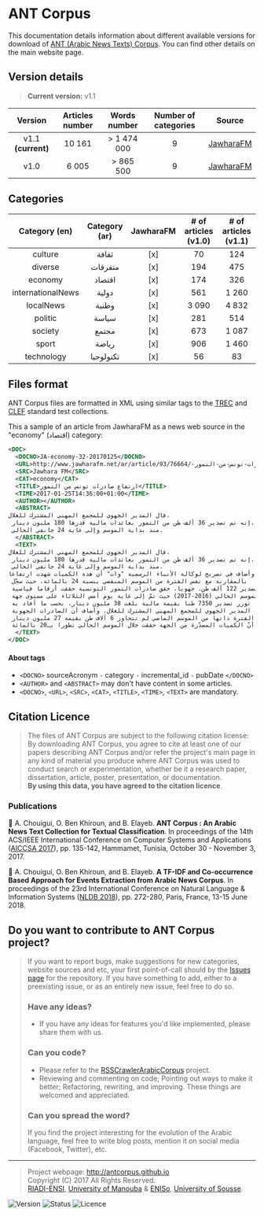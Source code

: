 ANT Corpus
=============================

This documentation details information about different available versions for download of [ANT (Arabic News Texts) Corpus](http://antcorpus.github.io).
You can find other details on the main website page.

Version details
---------------
> **Current version:** v1.1

| Version  | Articles number | Words number | Number of categories | Source
| :------: | :-------------: | :---------: | :-------------------: | :-----:|
| v1.1 **(current)** | 10 161  | > 1 474 000 | 9 | [JawharaFM](http://www.jawharafm.net/ar/) |
| v1.0 | 6 005  | > 865 500 | 9 | [JawharaFM](http://www.jawharafm.net/ar/) |

Categories
----------------

| Category (en)  | Category (ar) | JawharaFM | # of articles (v1.0) | # of articles (v1.1) |
| :------: | :-------------: | :---------: | :---------: | :---------: |
| culture | ثقافة | [x] | 70 | 124 |
| diverse | متفرقات | [x] | 194 | 475 |
| economy | اقتصاد | [x] | 174 | 326 |
| internationalNews | دولية | [x] | 561 | 1 260 |
| localNews | وطنية | [x] | 3 090 | 4 832 |
| politic | سياسة | [x] | 281 | 514 |
| society | مجتمع | [x] | 673 | 1 087 |
| sport | رياضة | [x] | 906 | 1 460 |
| technology |تكنولوجيا | [x] | 56 | 83 |

Files format
----------------
ANT Corpus files are formatted in XML using similar tags to the [TREC](http://trec.nist.gov/) and [CLEF](http://www.clef-initiative.eu/) standard test collections.

This a sample of an article from JawharaFM as a news web source in the "economy" (اقتصاد) category:
```xml
<DOC>
  <DOCNO>JA-economy-32-20170125</DOCNO>
  <URL>http://www.jawharafm.net/ar/article/ارتفاع-صادرات-تونس-من-التمور-/93/76664</URL>
  <SRC>Jawhara FM</SRC>
  <CAT>economy</CAT>
  <TITLE>ارتفاع صادرات تونس من التمور</TITLE>
  <TIME>2017-01-25T14:36:00+01:00</TIME>
  <AUTHOR></AUTHOR>
  <ABSTRACT>
قال المدير الجهوي للمجمع المهني المشترك للغلال، 
 إنه تم تصدير 36 ألف طن من التمور بعائدات مالية قدرها 180 مليون دينار،
 منذ بداية الموسم وإلى غاية 24 جانفي الحالي.
  </ABSTRACT>
  <TEXT>
قال المدير الجهوي للمجمع المهني المشترك للغلال، 
 إنه تم تصدير 36 ألف طن من التمور بعائدات مالية قدرها 180 مليون دينار،
 منذ بداية الموسم وإلى غاية 24 جانفي الحالي.
وأضاف في تصريح لوكالة الأنباء الرسمية "وات" أن هذه الكميات شهدت ارتفاعا
 بالمقارنة مع نفس الفترة من الموسم المنقضي بنسبة 24 بالمائة، حيث سجّل
 تصدير 122 ألف طن. جهويا، حقق صادرات التمور التونسية حققت أرقاما قياسية
 للموسم الحالي (2016-2017) حيث تمّ إلى غاية يوم أمس الثلاثاء على مستوى جهة
 توزر تصدير 7350 طنا بقيمة مالية بلغت 38 مليون دينار، بحسب ما أفاد به
 المدير الجهوي للمجمع المهني المشترك للغلال. وأضاف أن الصادرات الجهوية
 خلال الفترة ذاتها من الموسم الماضي لم تتجاوز 6 آلاف طن بقيمة 27 مليون دينار،
 مشيرا الى أنّ الكميات المصدّرة من الجهة حققت خلال الموسم الحالي تطورا بـ20 بالمائة.
  </TEXT>
</DOC>
```
#### About tags
- `<DOCNO>` sourceAcronym `-` category `-` incremental_id `-` pubDate `</DOCNO>`
- `<AUTHOR>` and `<ABSTRACT>` may don't have content in some articles.
- `<DOCNO>`, `<URL>`, `<SRC>`, `<CAT>`, `<TITLE>`, `<TIME>`, `<TEXT>` are mandatory.


## Citation Licence
>The files of ANT Corpus are subject to the following citation license:   
>By downloading ANT Corpus, you agree to cite at least one of our papers describing ANT Corpus and/or refer the project's main page in any kind of material you produce where ANT Corpus was used to conduct search or experimentation, whether be it a research paper, dissertation, article, poster, presentation, or documentation.   
>**By using this data, you have agreed to the citation licence**.

### Publications
:page_facing_up: A. Chouigui, O. Ben Khiroun, and B. Elayeb. **ANT Corpus : An Arabic News Text Collection for Textual Classification**. In proceedings of the 14th ACS/IEEE International Conference on Computer Systems and Applications ([AICCSA 2017](http://www.aiccsa.net/AICCSA2017/)), pp. 135-142, Hammamet, Tunisia, October 30 - November 3, 2017.

:page_facing_up: A. Chouigui, O. Ben Khiroun, and B. Elayeb. **A TF-IDF and Co-occurrence Based Approach for Events Extraction from Arabic News Corpus**. In proceedings of the 23rd International Conference on Natural Language & Information Systems ([NLDB 2018](http://nldb2018.cnam.fr/)), pp. 272-280, Paris, France, 13-15 June 2018.

## Do you want to contribute to ANT Corpus project?
> If you want to report bugs, make suggestions for new categories, website sources and etc, your first point-of-call should by the [Issues page](https://github.com/antcorpus/antcorpus.data/issues) for the repository. If you have something to add, either to a preexisting issue, or as an entirely new issue, feel free to do so.
> ### Have any ideas?
> - If you have any ideas for features you'd like implemented, please share them with us.
> ### Can you code?
> - Please refer to the [RSSCrawlerArabicCorpus](https://github.com/antcorpus/RSSCrawlerArabicCorpus) project.
> - Reviewing and commenting on code; Pointing out ways to make it better; Refactoring, rewriting, and improving. These things are welcomed and appreciated.
> ### Can you spread the word?
> If you find the project interesting for the evolution of the Arabic language, feel free to write blog posts, mention it on social media (Facebook, Twitter), etc.


----------------------
> Project webpage: <http://antcorpus.github.io>  
> Copyright (C) 2017 All Rights Reserved.  
> [RIADI-ENSI](http://www.riadi.rnu.tn/), [University of Manouba](http://www.uma.rnu.tn) & [ENISo](eniso.rnu.tn), [University of Sousse](http://www.uc.rnu.tn).  

![Version](https://img.shields.io/badge/last_version-v1.1-green.svg)
![Status](https://img.shields.io/badge/status-beta-orange.svg)
![Licence](https://img.shields.io/badge/licence-Apache_2.0-blue.svg)
